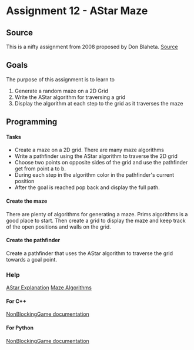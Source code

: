 
Assignment 12 - AStar Maze
===========================

Source
------

This is a nifty assignment from 2008 proposed by Don Blaheta.
[Source](http://nifty.stanford.edu/2008/blaheta-maze/)

Goals
 -----
 The purpose of this assignment is to learn to
 1. Generate a random maze on a 2D Grid
 2. Write the AStar algorithm for traversing a grid 
 3. Display the algorithm at each step to the grid as it traverses the maze

Programming
-----------
#### Tasks
- Create a maze on a 2D grid. There are many maze algorithms 
- Write a pathfinder using the AStar algorithm to traverse the 2D grid
- Choose two points on opposite sides of the grid and use the pathfinder get from point a to b. 
- During each step in the algorithm color in the pathfinder's current position
- After the goal is reached pop back and display the full path.
 
#### Create the maze
There are plenty of algorithms for generating a maze. Prims algorithms is a good place to start. Then create a grid to display the maze and keep track of the open positions and walls on the grid.

#### Create the pathfinder
Create a pathfinder that uses the AStar algorithm to traverse the grid towards a goal point.

### Help
[AStar Explanation](https://www.geeksforgeeks.org/a-search-algorithm/)
[Maze Algorithms](https://en.wikipedia.org/wiki/Maze_generation_algorithm)
#### For C++

[NonBlockingGame documentation](http://bridgesuncc.github.io/doc/cxx-api/current/html/classbridges_1_1game_1_1_non_blocking_game.html)

#### For Python

[NonBlockingGame documentation](http://bridgesuncc.github.io/doc/python-api/current/html/classbridges_1_1non__blocking__game_1_1_non_blocking_game.html)
